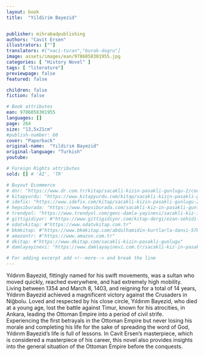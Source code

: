 ```yaml
---
layout: book
title:  "Yildirim Bayezid"


publisher: mihrabadpublishing
authors: "Cavit Ersen"
illustrators: [""]
translators: #["naci-turan","burak-dogru"]
image: assets/images/ean/9786058301955.jpg
categories: [ "History Novel" ]
tags: [ "literature"]
previewpage: false
featured: false

children: false
fiction: false

# Book attributes
ean: 9786058301955
languages: []
page: 264
size: "13,5x21cm"
#publish-number: 60
cover: "Paperback"
original-name:  "Yıldırım Bayezid"
original-language: "Turkish"
youtube:

# Foreign Rights attributes
sold: [] # 'AZ', 'TR'

# Buyout Ecommerce
# dnr: "https://www.dr.com.tr/kitap/sacakli-kizin-pasakli-gunlugu-2/cocuk-ve-genclik/genclik-10-yas/roman-oyku/urunno=0001893059001"
# kitapyurdu: "https://www.kitapyurdu.com/kitap/sacakli-kizin-pasakli-gunlugu-2-/560122.html&filter_name=Sa%C3%A7akl%C4%B1+K%C4%B1z%27%C4%B1n+Pasakl%C4%B1+G%C3%BCnl%C3%BC%C4%9F%C3%BC+2"
# idefix: "https://www.idefix.com/kitap/sacakli-kizin-pasakli-gunlugu-2/cocuk-ve-genclik/genclik-10-yas/roman-oyku/urunno=0001893059001"
# hepsiburada: "https://www.hepsiburada.com/sacakli-kiz-in-pasakli-gunlugu-2-damla-yayinevi-p-HBV000012ER86"
# trendyol: "https://www.trendyol.com/genc-damla-yayinevi/sacakli-kiz-in-pasakli-gunlugu-2-p-54825777"
# gittigidiyor: #"https://www.gittigidiyor.com/kitap-dergi/ezan-sehidi-adnan-menderes_pdp_732728793"
# odatvkitap: #"https://www.odatvkitap.com.tr"
# bkmkitap: #"https://www.bkmkitap.com/abdulhamidin-kurtlarla-dansi-578226"
# amazontr: #"https://www.amazon.com.tr"
# dkitap: #"https://www.dkitap.com/sacakli-kizin-pasakli-gunlugu"
# damlayayinevi: "https://www.damlayayinevi.com.tr/sacakli-kiz-in-pasakli-gunlugu-2-bu-iste-bi-terslik-var"

# For adding excerpt add <!--more--> and break the line
---
```

Yıldırım Bayezid, fittingly named for his swift
movements, was a sultan who moved quickly,
reached everywhere, and had extremely high mobility. Living between 1354 and March 8, 1403, and
reigning for a total of 14 years, Yıldırım Bayezid
achieved a magnificent victory against the Crusaders in Niğbolu. Loved and respected by his close
circle, Yıldırım Bayezid, who died at a young age,
lost the battle against Timur, known for his atrocities, in Ankara, leading the Ottoman Empire into a
period of civil strife. Experiencing the first betrayals
in the Ottoman Empire but never losing his morale
and completing his life for the sake of spreading
the word of God, Yıldırım Bayezid’s life is full of
lessons. In Cavit Ersen’s masterpiece, which is
considered a masterpiece of his career, this novel
also provides insights into the general situation of
the Ottoman Empire before the conquests.
<!--more--> 

